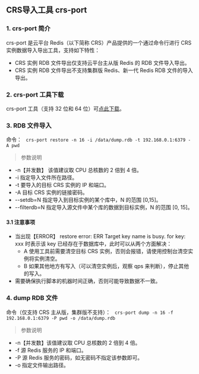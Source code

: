 ## CRS导入工具 crs-port
### 1.	crs-port 简介
crs-port 是云平台 Redis（以下简称 CRS）产品提供的一个通过命令行进行 CRS 实例数据导入导出工具，支持如下特性：

- CRS 实例 RDB 文件导出仅支持云平台主从版 Redis 的 RDB 文件导入导出。
- CRS 实例 RDB 文件导出不支持集群版 Redis、新一代 Redis RDB 文件的导入导出。

### 2.	crs-port 工具下载
crs-port 工具（支持 32 位和 64 位）可[点此下载](http://imgcache.tcecqpoc.fsphere.cn/image/mc.qcloudimg.com/static/archive/e26011d06802eb8b968df8782b14e4f1/crs-port.tar.gz)。


### 3.	RDB 文件导入
命令：
``` crs-port restore -n 16 -i /data/dump.rdb -t 192.168.0.1:6379 -A pwd```
> 参数说明
> 
- -n【并发数】 该值建议取 CPU 总核数的 2 倍到 4 倍。
- -i 指定导入文件所在路径。
- -t 要导入的目标 CRS 实例的 IP 和端口。
- -A 目标 CRS 实例的链接密码。
- --setdb=N 指定导入到目标实例的某个库中，N 的范围 [0,15]。
- --filterdb=N 指定导入源文件中某个库的数据到目标实例，N 的范围 [0, 15]。

#### 3.1 注意事项
- 当出现【ERROR】 restore error: ERR Target key name is busy. for key: xxx 时表示该 key 已经存在于数据库中，此时可以从两个方面解决：
  - A 使用工具前需要清空目标 CRS 实例，否则会报错，请使用控制台清空实例将实例清空。
  - B 如果其他地方有写入（可以清空实例后，观察 qps 来判断），停止其他的写入。
- 需要确保执行脚本的机器时间正确，否则可能导致数据不一致。



### 4.	dump RDB 文件
命令（仅支持 CRS 主从版，集群版不支持）：
``` crs-port dump -n 16 -f 192.168.0.1:6379 -P pwd -o /data/dump.rdb```
> 参数说明
> 
- -n【并发数】该值建议取 CPU 总核数的 2 倍到 4 倍。
- -f 源 Redis 服务的 IP 和端口。
- -P 源 Redis 服务的密码，如无密码不指定该参数即可。
- -o 指定文件输出路径。
